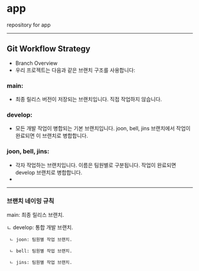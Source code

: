 # app
repository for app

---
## Git Workflow Strategy
+ Branch Overview
+ 우리 프로젝트는 다음과 같은 브랜치 구조를 사용합니다:


### main:
+ 최종 릴리스 버전이 저장되는 브랜치입니다. 직접 작업하지 않습니다.


### develop:
+ 모든 개발 작업이 병합되는 기본 브랜치입니다. joon, bell, jins 브랜치에서 작업이 완료되면 이 브랜치로 병합합니다.

### joon, bell, jins:
+ 각자 작업하는 브랜치입니다. 이름은 팀원별로 구분됩니다. 작업이 완료되면 develop 브랜치로 병합합니다.
+ 
---
### 브랜치 네이밍 규칙
   main: 최종 릴리스 브랜치.
   
   ㄴ develop: 통합 개발 브랜치.
   
     ㄴ joon: 팀원별 작업 브랜치.
     
     ㄴ bell: 팀원별 작업 브랜치.
     
     ㄴ jins: 팀원별 작업 브랜치.
     
